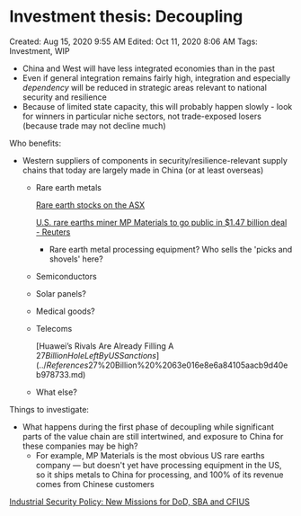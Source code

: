 # Investment thesis: Decoupling

Created: Aug 15, 2020 9:55 AM
Edited: Oct 11, 2020 8:06 AM
Tags: Investment, WIP

- China and West will have less integrated economies than in the past
- Even if general integration remains fairly high, integration and especially *dependency* will be reduced in strategic areas relevant to national security and resilience
- Because of limited state capacity, this will probably happen slowly - look for winners in particular niche sectors, not trade-exposed losers (because trade may not decline much)

Who benefits:

- Western suppliers of components in security/resilience-relevant supply chains that today are largely made in China (or at least overseas)
    - Rare earth metals

        [Rare earth stocks on the ASX](../References%2044e0a6dd2a7a456b83710224626907e7/Rare%20earth%20stocks%20on%20the%20ASX%20d891483d2fd0445b81a501fb0e456ed6.md)

        [U.S. rare earths miner MP Materials to go public in $1.47 billion deal - Reuters](../References%2044e0a6dd2a7a456b83710224626907e7/U%20S%20rare%20earths%20miner%20MP%20Materials%20to%20go%20public%20in%20b019ecb639f44cdfaddc49738796c8f0.md)

        - Rare earth metal processing equipment? Who sells the 'picks and shovels' here?
    - Semiconductors
    - Solar panels?
    - Medical goods?
    - Telecoms

        [Huawei’s Rivals Are Already Filling A $27 Billion Hole Left By US Sanctions](../References%2044e0a6dd2a7a456b83710224626907e7/Huawei%E2%80%99s%20Rivals%20Are%20Already%20Filling%20A%20$27%20Billion%20%2063e016e8e6a84105aacb9d40eb978733.md)

    - What else?

Things to investigate:

- What happens during the first phase of decoupling while significant parts of the value chain are still intertwined, and exposure to China for these companies may be high?
    - For example, MP Materials is the most obvious US rare earths company — but doesn't yet have processing equipment in the US, so it ships metals to China for processing, and 100% of its revenue comes from Chinese customers

[Industrial Security Policy: New Missions for DoD, SBA and CFIUS ](../References%2044e0a6dd2a7a456b83710224626907e7/Industrial%20Security%20Policy%20New%20Missions%20for%20DoD,%20S%20654522a68de54a538092ef441fb9f69b.md)